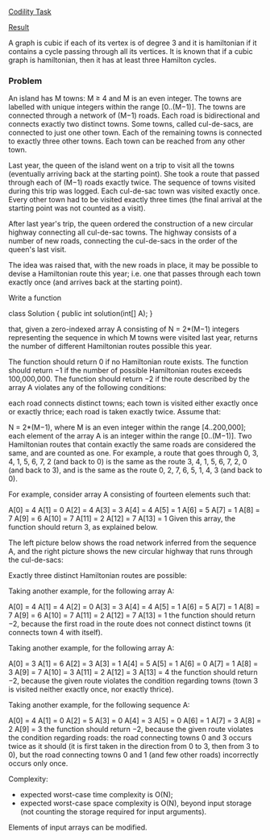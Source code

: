 [Codility Task](https://codility.com/programmers/challenges/eta2011/)

[Result](https://codility.com/demo/results/training8NYM6V-RP8/)

A graph is cubic if each of its vertex is of degree 3 and it is hamiltonian if it contains a
cycle passing through all its vertices. It is known that if a cubic graph is hamiltonian, then
it has at least three Hamilton cycles.

### Problem

An island has M towns: M ≥ 4 and M is an even integer. The towns are labelled with unique integers within the range [0..(M−1)]. The towns are connected through a network of (M−1) roads. Each road is bidirectional and connects exactly two distinct towns. Some towns, called cul-de-sacs, are connected to just one other town. Each of the remaining towns is connected to exactly three other towns. Each town can be reached from any other town.

Last year, the queen of the island went on a trip to visit all the towns (eventually arriving back at the starting point). She took a route that passed through each of (M−1) roads exactly twice. The sequence of towns visited during this trip was logged. Each cul-de-sac town was visited exactly once. Every other town had to be visited exactly three times (the final arrival at the starting point was not counted as a visit).

After last year's trip, the queen ordered the construction of a new circular highway connecting all cul-de-sac towns. The highway consists of a number of new roads, connecting the cul-de-sacs in the order of the queen's last visit.

The idea was raised that, with the new roads in place, it may be possible to devise a Hamiltonian route this year; i.e. one that passes through each town exactly once (and arrives back at the starting point).

Write a function

class Solution { public int solution(int[] A); }

that, given a zero-indexed array A consisting of N = 2*(M−1) integers representing the sequence in which M towns were visited last year, returns the number of different Hamiltonian routes possible this year.

The function should return 0 if no Hamiltonian route exists. 
The function should return −1 if the number of possible Hamiltonian routes exceeds 100,000,000. 
The function should return −2 if the route described by the array A violates any of the following conditions:

each road connects distinct towns;
each town is visited either exactly once or exactly thrice;
each road is taken exactly twice.
Assume that:

N = 2*(M−1), where M is an even integer within the range [4..200,000];
each element of the array A is an integer within the range [0..(M−1)].
Two Hamiltonian routes that contain exactly the same roads are considered the same, and are counted as one. For example, a route that goes through 0, 3, 4, 1, 5, 6, 7, 2 (and back to 0) is the same as the route 3, 4, 1, 5, 6, 7, 2, 0 (and back to 3), and is the same as the route 0, 2, 7, 6, 5, 1, 4, 3 (and back to 0).

For example, consider array A consisting of fourteen elements such that:

A[0]  = 4  A[1]  = 0  A[2]  = 4
A[3]  = 3  A[4]  = 4  A[5]  = 1
A[6]  = 5  A[7]  = 1  A[8]  = 7
A[9]  = 6  A[10] = 7  A[11] = 2
A[12] = 7  A[13] = 1
Given this array, the function should return 3, as explained below.

The left picture below shows the road network inferred from the sequence A, and the right picture shows the new circular highway that runs through the cul-de-sacs:



Exactly three distinct Hamiltonian routes are possible:



Taking another example, for the following array A:

A[0]  = 4  A[1]  = 4  A[2]  = 0
A[3]  = 3  A[4]  = 4  A[5]  = 1
A[6]  = 5  A[7]  = 1  A[8]  = 7
A[9]  = 6  A[10] = 7  A[11] = 2
A[12] = 7  A[13] = 1
the function should return −2, because the first road in the route does not connect distinct towns (it connects town 4 with itself).

Taking another example, for the following array A:

A[0]  = 3  A[1]  = 6  A[2]  = 3
A[3]  = 1  A[4]  = 5  A[5]  = 1
A[6]  = 0  A[7]  = 1  A[8]  = 3
A[9]  = 7  A[10] = 3  A[11] = 2
A[12] = 3  A[13] = 4
the function should return −2, because the given route violates the condition regarding towns (town 3 is visited neither exactly once, nor exactly thrice).

Taking another example, for the following sequence A:

A[0] = 4  A[1] = 0  A[2] = 5
A[3] = 0  A[4] = 3  A[5] = 0
A[6] = 1  A[7] = 3  A[8] = 2
A[9] = 3
the function should return −2, because the given route violates the condition regarding roads: the road connecting towns 0 and 3 occurs twice as it should (it is first taken in the direction from 0 to 3, then from 3 to 0), but the road connecting towns 0 and 1 (and few other roads) incorrectly occurs only once.

Complexity:

* expected worst-case time complexity is O(N);
* expected worst-case space complexity is O(N), beyond input storage (not counting the storage required for input arguments).

Elements of input arrays can be modified.